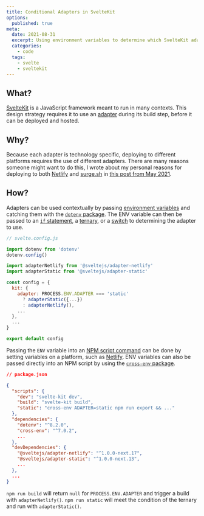 ```yaml
---
title: Conditional Adapters in SvelteKit
options:
  published: true
meta:
  date: 2021-08-31
  excerpt: Using environment variables to determine which SvelteKit adapter to run
  categories:
    - code
  tags:
    - svelte
    - sveltekit
---
```


## What?

[SvelteKit](https://kit.svelte.dev/docs) is a JavaScript framework meant to run in many contexts. This design strategy requires it to use an [adapter](https://kit.svelte.dev/docs#adapters) during its build step, before it can be deployed and hosted.

## Why?

Because each adapter is technology specific, deploying to different platforms requires the use of different adapters. There are many reasons someone might want to do this, I wrote about my personal reasons for deploying to both [Netlify](https://www.netlify.com/) and [surge.sh](https://surge.sh/) in [this post from May 2021](https://www.ryanfiller.com/blog/why-my-blog-stopped-using-deploy-previews).

## How?

Adapters can be used contextually by passing [environment variables](https://en.wikipedia.org/wiki/Environment_variable) and catching them with the [`dotenv` package](https://www.npmjs.com/package/dotenv). The ENV variable can then be passed to an [`if` statement](https://developer.mozilla.org/en-US/docs/Web/JavaScript/Reference/Statements/if...else), a [ternary](https://developer.mozilla.org/en-US/docs/Web/JavaScript/Reference/Operators/Conditional_Operator), or a [switch](https://developer.mozilla.org/en-US/docs/Web/JavaScript/Reference/Statements/switch) to determining the adapter to use.

``` javascript
// svelte.config.js

import dotenv from 'dotenv'
dotenv.config()

import adapterNetlify from '@sveltejs/adapter-netlify'
import adapterStatic from '@sveltejs/adapter-static'

const config = {
  kit: {
    adapter: PROCESS.ENV.ADAPTER === 'static'
      ? adapterStatic({...})
      : adapterNetlify(),
    ...
  },
  ...
}

export default config
```

Passing the `ENV` variable into an [NPM script command](https://docs.npmjs.com/cli/v7/using-npm/scripts) can be done by setting variables on a platform, such as [Netlify](https://docs.netlify.com/configure-builds/environment-variables/). ENV variables can also be passed directly into an NPM script by using the [`cross-env` package](https://www.npmjs.com/package/cross-env).

```json
// package.json

{
  "scripts": {
    "dev": "svelte-kit dev",
    "build": "svelte-kit build",
    "static": "cross-env ADAPTER=static npm run export && ..."
  },
  "dependencies": {
    "dotenv": "^8.2.0",
    "cross-env": "^7.0.2",
    ...
  },
  "devDependencies": {
    "@sveltejs/adapter-netlify": "^1.0.0-next.17",
    "@sveltejs/adapter-static": "^1.0.0-next.13",
	...
  },
  ...
}
```

`npm run build` will return `null` for `PROCESS.ENV.ADAPTER` and trigger a build with `adapterNetlify()`. `npm run static` will meet the condition of the ternary and run with `adapterStatic()`.
